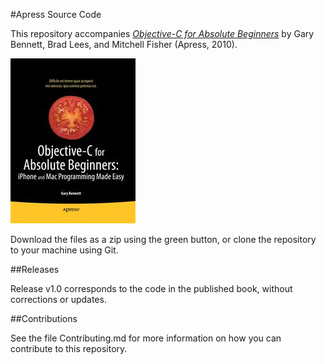#Apress Source Code

This repository accompanies [*Objective-C for Absolute Beginners*](http://www.apress.com/9781430228325) by Gary Bennett, Brad Lees, and Mitchell Fisher (Apress, 2010).

![Cover image](9781430228325.jpg)

Download the files as a zip using the green button, or clone the repository to your machine using Git.

##Releases

Release v1.0 corresponds to the code in the published book, without corrections or updates.

##Contributions

See the file Contributing.md for more information on how you can contribute to this repository.
